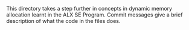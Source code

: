 This directory takes a step further in concepts in dynamic memory allocation learnt in the ALX SE Program. Commit messages give a brief description of what the code in the files does.
